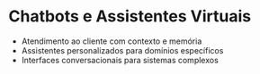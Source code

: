 # Chatbots e Assistentes Virtuais

- Atendimento ao cliente com contexto e memória
- Assistentes personalizados para domínios específicos
- Interfaces conversacionais para sistemas complexos